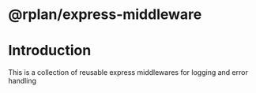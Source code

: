 @rplan/express-middleware
================

# Introduction

This is a collection of reusable express middlewares for logging and error handling


